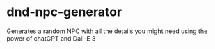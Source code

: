# dnd-npc-generator
Generates a random NPC with all the details you might need using the power of chatGPT and Dall-E 3

